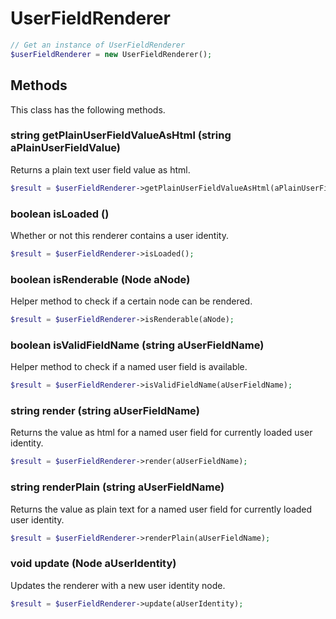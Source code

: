 # UserFieldRenderer

```php
// Get an instance of UserFieldRenderer
$userFieldRenderer = new UserFieldRenderer();
```


## Methods
This class has the following methods.


### string getPlainUserFieldValueAsHtml (string aPlainUserFieldValue)
Returns a plain text user field value as html.

```php
$result = $userFieldRenderer->getPlainUserFieldValueAsHtml(aPlainUserFieldValue);
```


### boolean isLoaded ()
Whether or not this renderer contains a user identity.

```php
$result = $userFieldRenderer->isLoaded();
```


### boolean isRenderable (Node aNode)
Helper method to check if a certain node can be rendered.

```php
$result = $userFieldRenderer->isRenderable(aNode);
```


### boolean isValidFieldName (string aUserFieldName)
Helper method to check if a named user field is available.

```php
$result = $userFieldRenderer->isValidFieldName(aUserFieldName);
```


### string render (string aUserFieldName)
Returns the value as html for a named user field for currently loaded user identity.

```php
$result = $userFieldRenderer->render(aUserFieldName);
```


### string renderPlain (string aUserFieldName)
Returns the value as plain text for a named user field for currently loaded user identity.

```php
$result = $userFieldRenderer->renderPlain(aUserFieldName);
```


### void update (Node aUserIdentity)
Updates the renderer with a new user identity node.

```php
$result = $userFieldRenderer->update(aUserIdentity);
```

